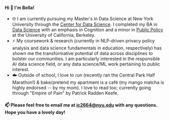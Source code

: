 #### Hi 👋 I'm Bella!

- 🤓 I am currently pursuing my Master's in Data Science at New York University through the [Center for Data Science](https://cds.nyu.edu/). I completed my BA in [Data Science](https://cdss.berkeley.edu/academics/data-science-undergraduate-studies/data-science-major) with an emphasis in Cognition and a minor in [Public Policy](https://guide.berkeley.edu/undergraduate/degree-programs/public-policy/) at the University of California, Berkeley.
- ⚡️ My coursework & research (currently in NLP-driven privacy policy analysis and data science fundamentals in education, respectively) has shown me the transformative potential of data across disciplines to bolster our communities. I am particularly interested in the responsible AI data science field, or any data science/ML work pertaining to public interest.
- ☁️ Outside of school, I love to run (recently ran the Central Park Half Marathon!) & bake/pretend my apartment is a café (my mango matcha is highly endorsed -- by my mom). I love to read too; currently going through "Empire of Pain" by Patrick Radden Keefe.

#### 📫 Please feel free to email me at ic2664@nyu.edu with any questions. Hope you have a lovely day!
